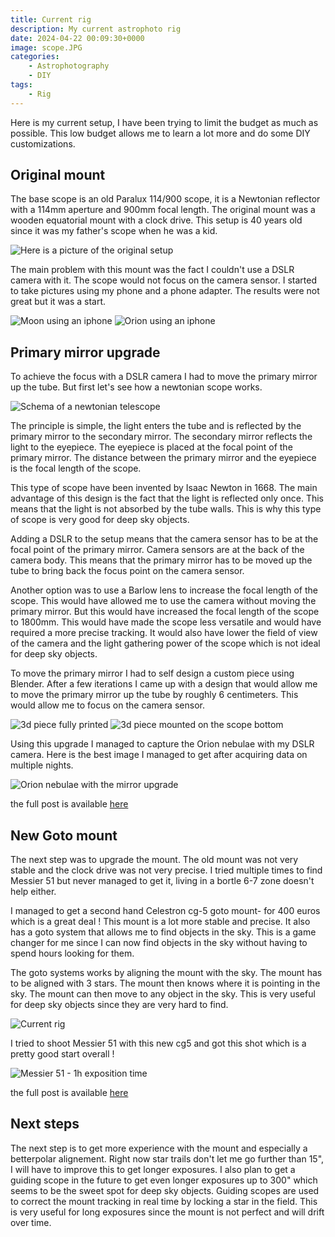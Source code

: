 ```yaml
---
title: Current rig
description: My current astrophoto rig
date: 2024-04-22 00:09:30+0000
image: scope.JPG
categories:
    - Astrophotography
    - DIY
tags:
    - Rig
---
```


Here is my current setup, I have been trying to limit the budget as much as possible. This low budget allows me to learn a lot more and do some DIY customizations.

## Original mount

The base scope is an old Paralux 114/900 scope, it is a Newtonian reflector with a 114mm aperture and 900mm focal length. The original mount was a wooden equatorial mount with a clock drive. This setup is 40 years old since it was my father's scope when he was a kid.


![Here is a picture of the original setup](original.jpg)

The main problem with this mount was the fact I couldn't use a DSLR camera with it. The scope would not focus on the camera sensor. I started to take pictures using my phone and a phone adapter. The results were not great but it was a start.

![Moon using an iphone](moon-first-try.jpg) ![Orion using an iphone](orion-first-try.jpg)

## Primary mirror upgrade

To achieve the focus with a DSLR camera I had to move the primary mirror up the tube. But first let's see how a newtonian scope works.

![Schema of a newtonian telescope](newtonian.jpg)

The principle is simple, the light enters the tube and is reflected by the primary mirror to the secondary mirror. The secondary mirror reflects the light to the eyepiece. The eyepiece is placed at the focal point of the primary mirror. The distance between the primary mirror and the eyepiece is the focal length of the scope.

This type of scope have been invented by Isaac Newton in 1668. The main advantage of this design is the fact that the light is reflected only once. This means that the light is not absorbed by the tube walls. This is why this type of scope is very good for deep sky objects.

Adding a DSLR to the setup means that the camera sensor has to be at the focal point of the primary mirror. Camera sensors are at the back of the camera body. This means that the primary mirror has to be moved up the tube to bring back the focus point on the camera sensor.

Another option was to use a Barlow lens to increase the focal length of the scope. This would have allowed me to use the camera without moving the primary mirror. But this would have increased the focal length of the scope to 1800mm. This would have made the scope less versatile and would have required a more precise tracking. It would also have lower the field of view of the camera and the light gathering power of the scope which is not ideal for deep sky objects.

To move the primary mirror I had to self design a custom piece using Blender. After a few iterations I came up with a design that would allow me to move the primary mirror up the tube by roughly 6 centimeters. This would allow me to focus on the camera sensor.

![3d piece fully printed](3d-piece.jpg) ![3d piece mounted on the scope bottom](3d-piece-2.jpg)

Using this upgrade I managed to capture the Orion nebulae with my DSLR camera. Here is the best image I managed to get after acquiring data on multiple nights.

![Orion nebulae with the mirror upgrade](orion-2.png)

the full post is available [here](https://astro.thomas-mauran.com/p/orion-nebulae-10-04-2024/)


## New Goto mount

The next step was to upgrade the mount. The old mount was not very stable and the clock drive was not very precise. I tried multiple times to find Messier 51 but never managed to get it, living in a bortle 6-7 zone doesn't help either.

I managed to get a second hand Celestron cg-5 goto mount- for 400 euros which is a great deal ! This mount is a lot more stable and precise. It also has a goto system that allows me to find objects in the sky. This is a game changer for me since I can now find objects in the sky without having to spend hours looking for them.

The goto systems works by aligning the mount with the sky. The mount has to be aligned with 3 stars. The mount then knows where it is pointing in the sky. The mount can then move to any object in the sky. This is very useful for deep sky objects since they are very hard to find.

![Current rig](scope.JPG)

I tried to shoot Messier 51 with this new cg5 and got this shot which is a pretty good start overall !

![Messier 51 - 1h exposition time](m51.png)

the full post is available [here](https://astro.thomas-mauran.com/p/messier-51-24-04-2024/)

## Next steps 

The next step is to get more experience with the mount and especially a betterpolar alignement. Right now star trails don't let me go further than 15", I will have to improve this to get longer exposures. I also plan to get a guiding scope in the future to get even longer exposures up to 300" which seems to be the sweet spot for deep sky objects. Guiding scopes are used to correct the mount tracking in real time by locking a star in the field. This is very useful for long exposures since the mount is not perfect and will drift over time.